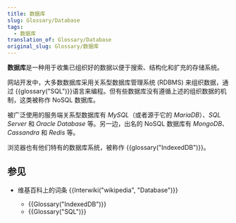 ```yaml
---
title: 数据库
slug: Glossary/Database
tags:
  - 数据库
translation_of: Glossary/Database
original_slug: Glossary/数据库
---
```

**数据库**是一种用于收集已组织好的数据以便于搜索、结构化和扩充的存储系统。

网站开发中，大多数数据库采用关系型数据库管理系统 (RDBMS) 来组织数据，通过 {{glossary("SQL")}}语言来编程。但有些数据库没有遵循上述的组织数据的机制，这类被称作 NoSQL 数据库。

被广泛使用的服务端关系型数据库有 _MySQL_（或者源于它的 _MariaDB_）、_SQL Server_ 和 _Oracle Database_ 等。另一边，出名的 NoSQL 数据库有 _MongoDB_、_Cassandra_ 和 _Redis_ 等。

浏览器也有他们特有的数据库系统，被称作 {{glossary("IndexedDB")}}。

## 参见

- 维基百科上的词条 {{Interwiki("wikipedia", "Database")}}

  - {{Glossary("IndexedDB")}}
  - {{Glossary("SQL")}}
